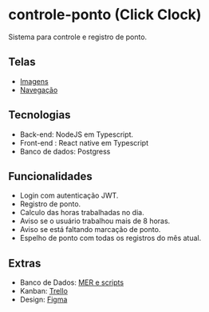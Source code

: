 # controle-ponto (Click Clock)
Sistema para controle e registro de ponto.

## Telas

* [Imagens](https://github.com/Vini9-9/controle-ponto/tree/master/captures)
* [Navegação](https://github.com/Vini9-9/controle-ponto/tree/master/screen-recorder)


## Tecnologias

* Back-end: NodeJS em Typescript.
* Front-end : React native em Typescript
* Banco de dados: Postgress

## Funcionalidades

* Login com autenticação JWT.
* Registro de ponto.
* Calculo das horas trabalhadas no dia.
* Aviso se o usuário trabalhou mais de 8 horas.
* Aviso se está faltando marcação de ponto.
* Espelho de ponto com todas os registros do mês atual. 

## Extras
* Banco de Dados: [MER e scripts](https://github.com/Vini9-9/controle-ponto/tree/master/MER) 
* Kanban: [Trello](https://trello.com/invite/b/GzzgYn15/035e06ae69233bb8837d611310d5dab0/controle-ponto)
* Design: [Figma](https://www.figma.com/file/3eBXw6HXFrHRMB6PBf1FXo/Click-clock?node-id=0%3A1)
